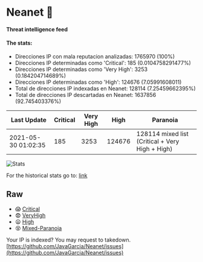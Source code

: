 # Neanet :hocho:
#### Threat intelligence feed
#### The stats:

- Direcciones IP con mala reputacion analizadas: 1765970 (100%)
- Direcciones IP determinadas como 'Critical':  185 (0.0104758291477%)
- Direcciones IP determinadas como 'Very High':  3253 (0.184204714689%)
- Direcciones IP determinadas como 'High':  124676 (7.05991608011)
- Total de direcciones IP indexadas en Neanet:  128114 (7.25459662395%)
- Total de direcciones IP descartadas en Neanet:  1637856 (92.745403376%)

| Last Update | Critical | Very High | High | Paranoia |
| --- | --- | --- | --- | --- |
| 2021-05-30 01:02:35 | 185 | 3253 | 124676 | 128114 mixed list (Critical + Very High + High)|

![Stats](https://docs.google.com/spreadsheets/d/e/2PACX-1vSnaNMIXVabIpDJjufMlzH7poXnshF3mgd8Is1g9ytUEzVsP5my4Trn8f-xkoLLQ38xpL3HtmUexLo6/pubchart?oid=501124687&format=image)

For the historical stats go to: [link](/stats.csv)
## Raw
- :scream: [Critical](https://raw.githubusercontent.com/JavaGarcia/Neanet/master/blacklists/neanet_critical.txt)
- :fearful: [VeryHigh](https://raw.githubusercontent.com/JavaGarcia/Neanet/master/blacklists/neanet_veryHigh.txtt)
- :frowning: [High](https://raw.githubusercontent.com/JavaGarcia/Neanet/master/blacklists/neanet_high.txt)
- :dizzy_face: [Mixed-Paranoia](https://raw.githubusercontent.com/JavaGarcia/Neanet/master/blacklists/neanet_all.txt)


Your IP is indexed? You may request to takedown. [https://github.com/JavaGarcia/Neanet/issues](https://github.com/JavaGarcia/Neanet/issues)































































































































































































































































































































































































































































































































































































































































































































































































































































































































































































































































































































































































































































































































































































































































































































































































































































































































































































































































































































































































































































































































































































































































































































































































































































































































































































































































































































































































































































































































































































































































































































































































































































































































































































































































































































































































































































































































































































































































































































































































































































































































































































































































































































































































































































































































































































































































































































































































































































































































































































































































































































































































































































































































































































































































































































































































































































































































































































































































































































































































































































































































































































































































































































































































































































































































































































































































































































































































































































































